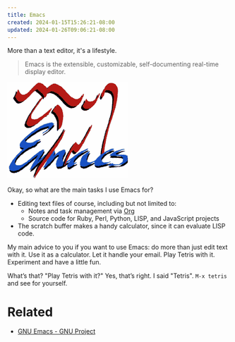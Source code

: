 ```yaml
---
title: Emacs
created: 2024-01-15T15:26:21-08:00
updated: 2024-01-26T09:06:21-08:00
---
```


More than a text editor, it's a lifestyle.

 > 
 > Emacs is the extensible, customizable, self-documenting real-time
 > display editor.

![emacs-logo.png](../attachments/img/2002/emacs-logo.png)

Okay, so what are the main tasks I use Emacs for?

* Editing text files of course, including but not limited to:
  * Notes and task management via [Org](Org.md)
  * Source code for Ruby, Perl, Python, LISP, and JavaScript projects
* The scratch buffer makes a handy calculator, since it can evaluate LISP code.

My main advice to you if you want to use Emacs: do more than just edit text with it. Use it as a calculator. Let it handle your email. Play Tetris with it. Experiment and have a little fun.

What’s that? "Play Tetris with it?" Yes, that’s right. I said "Tetris".
`M-x tetris` and see for yourself.

# Related

* [GNU Emacs - GNU Project](https://www.gnu.org/software/emacs/)
